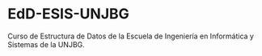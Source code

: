 # EdD-ESIS-UNJBG
Curso de Estructura de Datos de la Escuela de Ingeniería en Informática y Sistemas de la UNJBG.